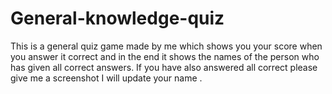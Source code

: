 # General-knowledge-quiz
 This is a general quiz game made by me which shows you your score when you answer it correct and in the end it shows the names of the person who has given all correct answers.
If you have also answered all correct please give me a screenshot I will update your name .